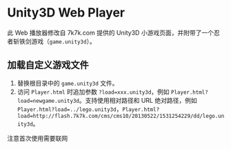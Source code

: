 # Unity3D Web Player
此 Web 播放器修改自 7k7k.com 提供的 Unity3D 小游戏页面，并附带了一个忍者斩铁剑游戏（`game.unity3d`）。

## 加载自定义游戏文件
1. 替换根目录中的 `game.unity3d` 文件。
2. 访问 `Player.html` 时追加参数 `?load=xxx.unity3d`，例如 `Player.html?load=newgame.unity3d`。支持使用相对路径和 URL 绝对路径，例如 `Player.html?load=../lego.unity3d`，`Player.html?load=http://flash.7k7k.com/cms/cms10/20130522/1531254229/dd/lego.unity3d`。

注意首次使用需要联网
